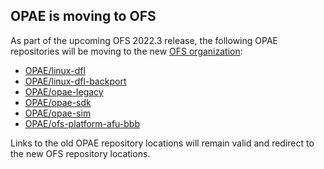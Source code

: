 ## OPAE is moving to OFS

As part of the upcoming OFS 2022.3 release, the following OPAE repositories
will be moving to the new [OFS organization](https://github.com/OFS):

  - [OPAE/linux-dfl](https://github.com/OPAE/linux-dfl)
  - [OPAE/linux-dfl-backport](https://github.com/OPAE/linux-dfl-backport)
  - [OPAE/opae-legacy](https://github.com/OPAE/opae-legacy)
  - [OPAE/opae-sdk](https://github.com/OPAE/opae-sdk)
  - [OPAE/opae-sim](https://github.com/OPAE/opae-sim)
  - [OPAE/ofs-platform-afu-bbb](https://github.com/OPAE/ofs-platform-afu-bbb)

Links to the old OPAE repository locations will remain valid and redirect to
the new OFS repository locations.
